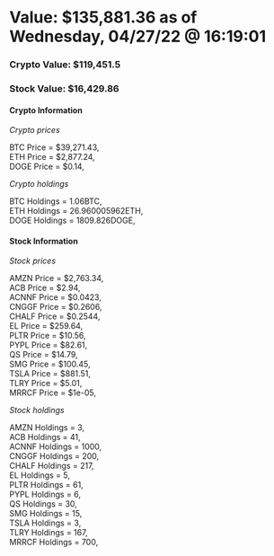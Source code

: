 # Value: $135,881.36 as of Wednesday, 04/27/22 @ 16:19:01 

### Crypto Value: $119,451.5

### Stock Value: $16,429.86

#### Crypto Information 
*Crypto prices* 

BTC Price = $39,271.43,  
ETH Price = $2,877.24,  
DOGE Price = $0.14,  


*Crypto holdings* 

BTC Holdings = 1.06BTC,  
ETH Holdings = 26.960005962ETH,  
DOGE Holdings = 1809.826DOGE,  


#### Stock Information 

*Stock prices* 

AMZN Price = $2,763.34,  
ACB Price = $2.94,  
ACNNF Price = $0.0423,  
CNGGF Price = $0.2606,  
CHALF Price = $0.2544,  
EL Price = $259.64,  
PLTR Price = $10.56,  
PYPL Price = $82.61,  
QS Price = $14.79,  
SMG Price = $100.45,  
TSLA Price = $881.51,  
TLRY Price = $5.01,  
MRRCF Price = $1e-05,  


*Stock holdings* 

AMZN Holdings = 3,  
ACB Holdings = 41,  
ACNNF Holdings = 1000,  
CNGGF Holdings = 200,  
CHALF Holdings = 217,  
EL Holdings = 5,  
PLTR Holdings = 61,  
PYPL Holdings = 6,  
QS Holdings = 30,  
SMG Holdings = 15,  
TSLA Holdings = 3,  
TLRY Holdings = 167,  
MRRCF Holdings = 700,  


